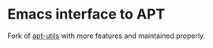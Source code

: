 # Emacs interface to APT 

Fork of [apt-utils](https://www.emacswiki.org/emacs/apt-utils.el) with more features and maintained properly.
